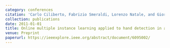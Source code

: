 ```yaml
---
category: conferences
citation: 'Carlo Ciliberto, Fabrizio Smeraldi, Lorenzo Natale, and Giorgio Metta. "Online multiple instance learning applied to hand detection in a humanoid robot", 2011.'
collection: publications
date: 2011-01-01
title: Online multiple instance learning applied to hand detection in a humanoid robot
venue: Preprint
paperurl: https://ieeexplore.ieee.org/abstract/document/6095002/
---
```


